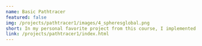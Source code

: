 ```yaml
---
name: Basic Pathtracer
featured: false
img: /projects/pathtracer1/images/4_spheresglobal.png
short: In my personal favorite project from this course, I implemented a functional pathtracer, capable of rendering objects with hundreds of thousands of polygons by using a classic bounding volume hierarchy to accelerate ray-object intersections.
link: /projects/pathtracer1/index.html
---
```


